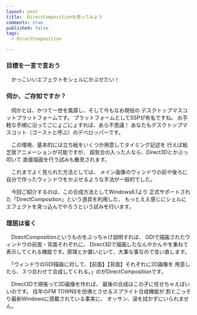 ```yaml
---
layout: post
title:  DirectCompositionを使ってみよう
comments: true
published: false
tags:
  - DirectComposition

---
```

### 目標を一言で言おう
　かっこいいエフェクトをシェルにかぶせたい！

### 伺か、ご存知ですか？
　伺かとは、かつて一世を風靡し、そして今もなお現役の
デスクトップマスコットプラットフォームです。
プラットフォームとしてSSPが有名ですね。
お手軽な手順に沿ってごにょごにょすれば、あら不思議！
あなたもデスクトップマスコット（ゴーストと呼ぶ）のデベロッパーです。

　この環境、基本的には立ち絵をいくつか用意してタイミング記述を
行えば紙芝居アニメーションが可能ですが、
超気合の入った人なら、Direct3Dとかぶっ叩いて
直接描画を行う試みも散見されます。

　これまでよく見られた方法としては、
メイン画像のウィンドウの前や後ろに
自分で作ったウィンドウをかぶせるような手法が一般的でした。

　今回ご紹介するのは、この合成方法としてWindows8.1より
正式サポートされた「DirectComposition」という道具を利用した、
もっとええ感じにシェルに
エフェクトを突っ込んでやろうという試みを行います。

### 理屈は省く
　DirectCompositionというものをぶっちゃけ説明すれば、
GDIで描画されたウィンドウの前面・背面それぞれに、
Direct3Dで描画したなんやかんやを重ねて表示してくれる機能です。原理とか置いといて、大事な事なので言い直します。

　「ウィンドウのGDI描画に対して、【前面】【背面】それぞれに2D画像を
用意したら、３つ合わせて合成してくれる。」のがDirectCompositionです。

　Direct3Dで頑張って2D画像を作れば、
最後の合成はこの子に任せちゃえばいいのです。
往年のFM TOWNSを彷彿とさせるスプライト合成機能が
割とこっそり最新Windowsに搭載されている事実に、
オッサン、涙を拭かずにいられません。










